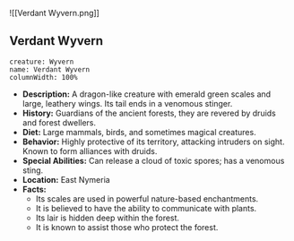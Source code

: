 ![[Verdant Wyvern.png]]

## Verdant Wyvern

```statblock
creature: Wyvern
name: Verdant Wyvern
columnWidth: 100%
```

- **Description:** A dragon-like creature with emerald green scales and large, leathery wings. Its tail ends in a venomous stinger.
- **History:** Guardians of the ancient forests, they are revered by druids and forest dwellers.
- **Diet:** Large mammals, birds, and sometimes magical creatures.
- **Behavior:** Highly protective of its territory, attacking intruders on sight. Known to form alliances with druids.
- **Special Abilities:** Can release a cloud of toxic spores; has a venomous sting.
- **Location:** East Nymeria
- **Facts:**
    - Its scales are used in powerful nature-based enchantments.
    - It is believed to have the ability to communicate with plants.
    - Its lair is hidden deep within the forest.
    - It is known to assist those who protect the forest.